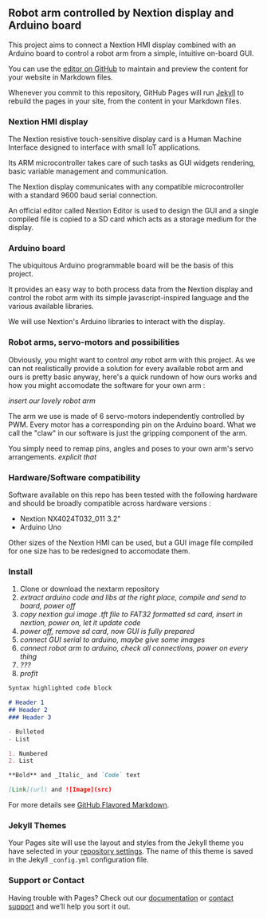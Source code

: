 ## Robot arm controlled by Nextion display and Arduino board

This project aims to connect a Nextion HMI display combined with an Arduino board to control a robot arm from a simple, intuitive on-board GUI.

You can use the [editor on GitHub](https://github.com/splatpope/nextarm/edit/master/README.md) to maintain and preview the content for your website in Markdown files.

Whenever you commit to this repository, GitHub Pages will run [Jekyll](https://jekyllrb.com/) to rebuild the pages in your site, from the content in your Markdown files.

### Nextion HMI display

The Nextion resistive touch-sensitive display card is a Human Machine Interface designed to interface with small IoT applications. 

Its ARM microcontroller takes care of such tasks as GUI widgets rendering, basic variable management and communication.

The Nextion display communicates with any compatible microcontroller with a standard 9600 baud serial connection.

An official editor called Nextion Editor is used to design the GUI and a single compiled file is copied to a SD card which acts as a storage medium for the display.

### Arduino board

The ubiquitous Arduino programmable board will be the basis of this project.

It provides an easy way to both process data from the Nextion display and control the robot arm with its simple javascript-inspired language and the various available libraries.

We will use Nextion's Arduino libraries to interact with the display.

### Robot arms, servo-motors and possibilities

Obviously, you might want to control *any* robot arm with this project. As we can not realistically provide a solution for every available robot arm and ours is pretty basic anyway, here's a quick rundown of how ours works and how you might accomodate the software for your own arm :

*insert our lovely robot arm*

The arm we use is made of 6 servo-motors independently controlled by PWM. Every motor has a corresponding pin on the Arduino board. What we call the "claw" in our software is just the gripping component of the arm.

You simply need to remap pins, angles and poses to your own arm's servo arrangements. *explicit that*


### Hardware/Software compatibility

Software available on this repo has been tested with the following hardware and should be broadly compatible across hardware versions :

- Nextion NX4024T032_011 3.2"
- Arduino Uno 

Other sizes of the Nextion HMI can be used, but a GUI image file compiled for one size has to be redesigned to accomodate them.

### Install

1. Clone or download the nextarm repository
2. *extract arduino code and libs at the right place, compile and send to board, power off*
3. *copy nextion gui image .tft file to FAT32 formatted sd card, insert in nextion, power on, let it update code*
4. *power off, remove sd card, now GUI is fully prepared*
5. *connect GUI serial to arduino, maybe give some images*
6. *connect robot arm to arduino, check all connections, power on every thing*
7. *???*
8. *profit*



```markdown
Syntax highlighted code block

# Header 1
## Header 2
### Header 3

- Bulleted
- List

1. Numbered
2. List

**Bold** and _Italic_ and `Code` text

[Link](url) and ![Image](src)
```

For more details see [GitHub Flavored Markdown](https://guides.github.com/features/mastering-markdown/).

### Jekyll Themes

Your Pages site will use the layout and styles from the Jekyll theme you have selected in your [repository settings](https://github.com/splatpope/nextarm/settings). The name of this theme is saved in the Jekyll `_config.yml` configuration file.

### Support or Contact

Having trouble with Pages? Check out our [documentation](https://help.github.com/categories/github-pages-basics/) or [contact support](https://github.com/contact) and we’ll help you sort it out.
